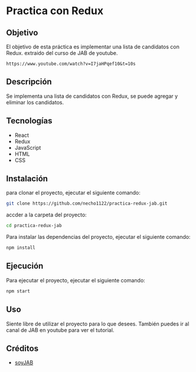 # Practica con Redux

## Objetivo
El objetivo de esta práctica es implementar una lista de candidatos con Redux. extraido del curso de JAB de youtube.

```https
https://www.youtube.com/watch?v=I7jaHPqef10&t=10s
```

## Descripción
Se implementa una lista de candidatos con Redux, se puede agregar y eliminar los candidatos.

## Tecnologías

- React
- Redux
- JavaScript
- HTML
- CSS

## Instalación

para clonar el proyecto, ejecutar el siguiente comando:

```bash
git clone https://github.com/necho1122/practica-redux-jab.git
```
accder a la carpeta del proyecto:

```bash
cd practica-redux-jab
```

Para instalar las dependencias del proyecto, ejecutar el siguiente comando:

```bash
npm install
```

## Ejecución

Para ejecutar el proyecto, ejecutar el siguiente comando:

```bash
npm start
```

## Uso

Siente libre de utilizar el proyecto para lo que desees. También puedes ir al canal de JAB en youtube para ver el tutorial.

## Créditos

- [soyJAB](https://www.youtube.com/c/soyjab/?sub_confirmation=1)
